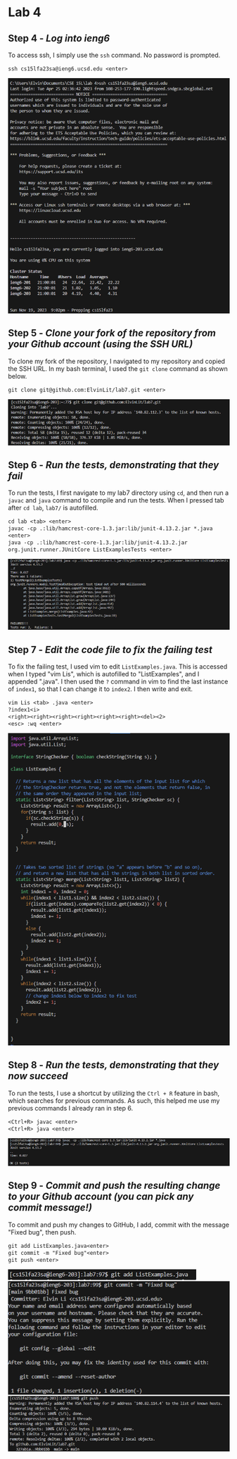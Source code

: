 # Lab 4

## Step 4 - *Log into ieng6*  
To access ssh, I simply use the `ssh` command. No password is prompted.  
```
ssh cs15lfa23sa@ieng6.ucsd.edu <enter>
```
![Image](lab4_step4.png)

## Step 5 - *Clone your fork of the repository from your Github account (using the SSH URL)*  
To clone my fork of the repository, I navigated to my repository and copied the SSH URL. In my bash terminal, I used the `git clone` command as shown below.  
```
git clone git@github.com:ElvinLit/lab7.git <enter>
```
![Image](lab4_step5.png)

## Step 6 - *Run the tests, demonstrating that they fail*
To run the tests, I first navigate to my lab7 directory using `cd`, and then run a `javac` and `java` command to compile and run the tests. When I pressed tab after `cd lab`, `lab7/` is autofilled.  
```
cd lab <tab> <enter>
javac -cp .:lib/hamcrest-core-1.3.jar:lib/junit-4.13.2.jar *.java <enter>
java -cp .:lib/hamcrest-core-1.3.jar:lib/junit-4.13.2.jar org.junit.runner.JUnitCore ListExamplesTests <enter>
```
![Image](lab4_step6.png)

## Step 7 - *Edit the code file to fix the failing test*
To fix the failing test, I used vim to edit `ListExamples.java`. This is accessed when I typed "vim Lis", which is autofilled to "ListExamples", and I appended ".java". I then used the `?` command in vim to find the last instance of `index1`, so that I can change it to `index2`. I then write and exit.  
```
vim Lis <tab> .java <enter>
?index1<i>
<right><right><right><right><right><right><del><2>
<esc> :wq <enter>
```
![Image](lab4_step7.png)

## Step 8 - *Run the tests, demonstrating that they now succeed*  
To run the tests, I use a shortcut by utilizing the `Ctrl + R` feature in bash, which searches for previous commands. As such, this helped me use my previous commands I already ran in step 6.  
```
<Ctrl+R> javac <enter>
<Ctrl+R> java <enter>
```
![Image](lab4_step8.png)

## Step 9 - *Commit and push the resulting change to your Github account (you can pick any commit message!)*  
To commit and push my changes to GitHub, I add, commit with the message "Fixed bug", then push. 
```
git add ListExamples.java<enter>
git commit -m "Fixed bug"<enter>
git push <enter>
```
![Image](lab4_step9_add.png)
![Image](lab4_step9_commit.png)
![Image](lab4_step9_push.png)
